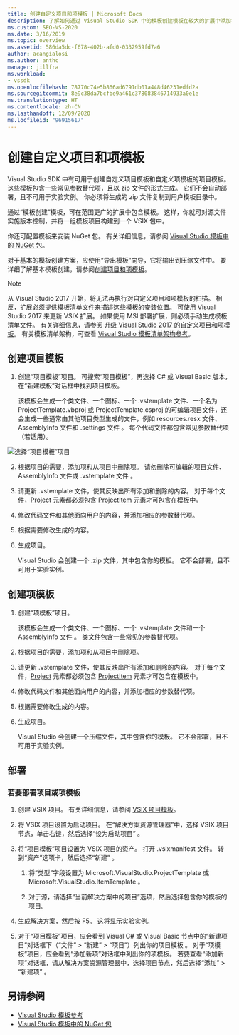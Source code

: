 ```yaml
---
title: 创建自定义项目和项模板 | Microsoft Docs
description: 了解如何通过 Visual Studio SDK 中的模板创建模板在较大的扩展中添加模板。
ms.custom: SEO-VS-2020
ms.date: 3/16/2019
ms.topic: overview
ms.assetid: 586da5dc-f678-402b-afd0-0332959fd7a6
author: acangialosi
ms.author: anthc
manager: jillfra
ms.workload:
- vssdk
ms.openlocfilehash: 78770c74e5b866ad6791db01a448d46231edfd2a
ms.sourcegitcommit: 8e9c38da7bcfbe9a461c378083846714933a0e1e
ms.translationtype: HT
ms.contentlocale: zh-CN
ms.lasthandoff: 12/09/2020
ms.locfileid: "96915617"
---
```

# <a name="create-custom-project-and-item-templates"></a>创建自定义项目和项模板

Visual Studio SDK 中有可用于创建自定义项目模板和自定义项模板的项目模板。 这些模板包含一些常见参数替代项，且以 zip 文件的形式生成。 它们不会自动部署，且不可用于实验实例。 你必须将生成的 zip 文件复制到用户模板目录中。

通过“模板创建”模板，可在范围更广的扩展中包含模板。 这样，你就可对源文件实施版本控制，并将一组模板项目构建到一个 VSIX 包中。

你还可配置模板来安装 NuGet 包。 有关详细信息，请参阅 [Visual Studio 模板中的 NuGet 包](/nuget/visual-studio-extensibility/visual-studio-templates)。

对于基本的模板创建方案，应使用“导出模板”向导，它将输出到压缩文件中。 要详细了解基本模板创建，请参阅[创建项目和项模板](../ide/creating-project-and-item-templates.md)。

> [!NOTE]
> 从 Visual Studio 2017 开始，将无法再执行对自定义项目和项模板的扫描。 相反，扩展必须提供模板清单文件来描述这些模板的安装位置。 可使用 Visual Studio 2017 来更新 VSIX 扩展。 如果使用 MSI 部署扩展，则必须手动生成模板清单文件。 有关详细信息，请参阅 [升级 Visual Studio 2017 的自定义项目和项模板](../extensibility/upgrading-custom-project-and-item-templates-for-visual-studio-2017.md)。 有关模板清单架构，可查看 [Visual Studio 模板清单架构参考](../extensibility/visual-studio-template-manifest-schema-reference.md)。

## <a name="create-a-project-template"></a>创建项目模板

1. 创建“项目模板”项目。 可搜索“项目模板”，再选择 C# 或 Visual Basic 版本，在“新建模板”对话框中找到项目模板。

     该模板会生成一个类文件、一个图标、一个 .vstemplate 文件、一个名为 ProjectTemplate.vbproj 或 ProjectTemplate.csproj 的可编辑项目文件，还会生成一些通常由其他项目类型生成的文件，例如 resources.resx 文件、AssemblyInfo 文件和 .settings 文件     。 每个代码文件都包含常见参数替代项（若适用）。

![选择“项目模板”项目](media/project-template-selection.png)

2. 根据项目的需要，添加项和从项目中删除项。 请勿删除可编辑的项目文件、AssemblyInfo 文件或 .vstemplate 文件 。

3. 请更新 .vstemplate 文件，使其反映出所有添加和删除的内容。 对于每个文件，[Project](../extensibility/project-element-visual-studio-templates.md) 元素都必须包含 [ProjectItem](../extensibility/projectitem-element-visual-studio-item-templates.md) 元素才可包含在模板中。

4. 修改代码文件和其他面向用户的内容，并添加相应的参数替代项。

5. 根据需要修改生成的内容。

6. 生成项目。

     Visual Studio 会创建一个 .zip 文件，其中包含你的模板。 它不会部署，且不可用于实验实例。

## <a name="create-an-item-template"></a>创建项模板

1. 创建“项模板”项目。

     该模板会生成一个类文件、一个图标、一个 .vstemplate 文件和一个 AssemblyInfo 文件 。 类文件包含一些常见的参数替代项。

2. 根据项目的需要，添加项和从项目中删除项。

3. 请更新 .vstemplate 文件，使其反映出所有添加和删除的内容。 对于每个文件，[Project](../extensibility/project-element-visual-studio-templates.md) 元素都必须包含 [ProjectItem](../extensibility/projectitem-element-visual-studio-item-templates.md) 元素才可包含在模板中。

4. 修改代码文件和其他面向用户的内容，并添加相应的参数替代项。

5. 根据需要修改生成的内容。

6. 生成项目。

     Visual Studio 会创建一个压缩文件，其中包含你的模板。 它不会部署，且不可用于实验实例。

## <a name="deployment"></a>部署

### <a name="to-deploy-the-project-or-item-template"></a>若要部署项目或项模板

1. 创建 VSIX 项目。 有关详细信息，请参阅 [VSIX 项目模板](../extensibility/vsix-project-template.md)。

2. 将 VSIX 项目设置为启动项目。 在“解决方案资源管理器”中，选择 VSIX 项目节点，单击右键，然后选择“设为启动项目” 。

3. 将“项目模板”项目设置为 VSIX 项目的资产。 打开 .vsixmanifest 文件。 转到“资产”选项卡，然后选择“新建” 。

    1. 将“类型”字段设置为 Microsoft.VisualStudio.ProjectTemplate 或 Microsoft.VisualStudio.ItemTemplate  。

    2. 对于源，请选择“当前解决方案中的项目”选项，然后选择包含你的模板的项目。

4. 生成解决方案，然后按 F5。 这将显示实验实例。

5. 对于“项目模板”项目，应会看到 Visual C# 或 Visual Basic 节点中的“新建项目”对话框下（“文件” > “新建” > “项目”）列出你的项目模板   。 对于“项模板”项目，应会看到“添加新项”对话框中列出你的项模板。 若要查看“添加新项”对话框，请从解决方案资源管理器中，选择项目节点，然后选择“添加” > “新建项”   。

## <a name="see-also"></a>另请参阅

- [Visual Studio 模板参考](../ide/creating-project-and-item-templates.md)
- [Visual Studio 模板中的 NuGet 包](/nuget/visual-studio-extensibility/visual-studio-templates)
